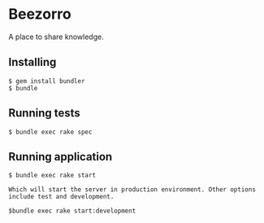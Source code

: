 # Beezorro

A place to share knowledge.


## Installing

    $ gem install bundler
    $ bundle

## Running tests

    $ bundle exec rake spec

## Running application

    $ bundle exec rake start

    Which will start the server in production environment. Other options include test and development.

    $bundle exec rake start:development

